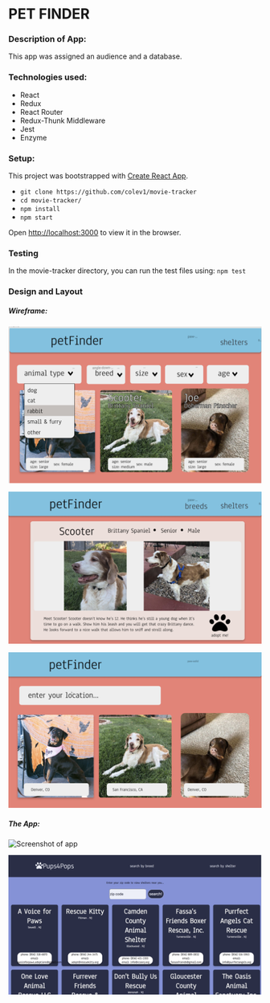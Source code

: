 # PET FINDER

### Description of App:
This app was assigned an audience and a database.

### Technologies used:
* React
* Redux
* React Router
* Redux-Thunk Middleware
* Jest
* Enzyme

### Setup:
This project was bootstrapped with [Create React App](https://github.com/facebook/create-react-app).

* `git clone https://github.com/colev1/movie-tracker`
* `cd movie-tracker/`
* `npm install`
* `npm start`

Open [http://localhost:3000](http://localhost:3000) to view it in the browser.

### Testing
In the movie-tracker directory, you can run the test files using:
`npm test`


### Design and Layout

##### Wireframe:
![Wireframe](src/assets/wireframe1.png)

![Wireframe](src/assets/wireframe2.png)

![Wireframe](src/assets/wireframe3.png)

##### The App:

![Screenshot of app](src/assets/app1.png)

![Second screenshot of app](src/assets/app2.png)

